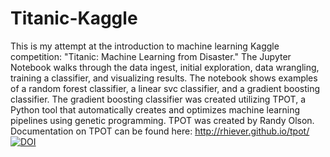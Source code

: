 # Titanic-Kaggle
This is my attempt at the introduction to machine learning Kaggle competition: "Titanic: Machine Learning from Disaster." The Jupyter Notebook walks through the data ingest, initial exploration, data wrangling, training a classifier, and visualizing results. The notebook shows examples of a random forest classifier, a linear svc classifier, and a gradient boosting classifier. The gradient boosting classifier was created utilizing TPOT, a Python tool that automatically creates and optimizes machine learning pipelines using genetic programming. TPOT was created by Randy Olson. Documentation on TPOT can be found here: <http://rhiever.github.io/tpot/> [![DOI](https://zenodo.org/badge/DOI/10.5281/zenodo.437562.svg)](https://doi.org/10.5281/zenodo.437562)
